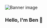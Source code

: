 ![Banner image](https://lh3.googleusercontent.com/k-aL_uP70_LPFKlR885hxcUJlYT0xXdr0nvzKIPTU0RxovmqmfrXnlREzZihV4bN8H0YFfL0s6UWQPlzDmzahgJoYsNhVRFuPry2jd5z_Q636rwt81aNmwGwDelsarotsd9ANkJzQRaDKZx7ToszJNGAlA139yk-kqFhM1z1wBNbSaYtZNbDgrv7d2ZVgJ7owHiolY2LzLz4mBRyt6N6QZvy-dgSh1k3QMfFsQiSn_isAX2Xd1VO2SxvuOMi3ZkABq72zQs6Y4x9fr9uw_7MnDsu9pktCaaRdSRmjuv2U7qM25ng3HfvtYHa5ALTaZtPka0rJwKypIHCudvvX1DFzeoq0j0L98QUtBf_DKJtH_1pdabrMx-0ljPZUPGeyi-dXUZXLeJTWJRJpuWOI6-2pF_5JxeSo_MjD5cx13rJk06j8rYcHHVlmoWncFhhzUNhsuwaxJhUF1VmXCUk5j_AifrFdRrMlYipSaF__cyvVkhvVQYmdXD72Ex2qBUnH_5HM_QY3UXb2Fy2NdK1mbdIfy4RGTIk8ODp2jXqeK8aG2lGApO1gNebEC43HaH-m_XNu8ufAKlGizrwYbVZCT4aQKBIMHsktEbcvBfumq1mo9Gw0fxIwxP3q1l_sJS8xn5UQlmdYuwf_4TdXk88Kl3EX2waN2yyLbMYRzNSvh8zj_4vX8MvKUTf0LvYjybUitTquhsk6I88Y5oW6b7VM1H0uJE=w1560-h530-no?authuser=0)


### Hello, I'm Ben 👋

